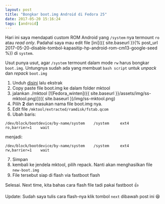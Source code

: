 ```yaml
---
layout: post
title: "Bongkar boot.img Android di Fedora 25"
date: 2017-05-20 15:16:24
tags: [android]
---
```

Hari ini saya mendapati custom ROM Android yang `/system` nya termount `ro` atau *read only*. Padahal saya mau edit file [ini]({{ site.baseurl }}{% post_url 2017-05-20-disable-tombol-kapasitip-hp-android-rom-cm13-google-seed %}) di `system`.

Usut punya usut, agar `/system` termount dalam mode `rw` harus bongkar `boot.img`. Untungnya sudah ada yang membuat `bash script` untuk *unpack* dan *repack* `boot.img`

1. Unduh [disini](https://github.com/GameTheory-/mktool.git) lalu ekstrak
2. Copy paste file boot.img ke dalam folder mktool
3. jalankan ./mktool
[![Fedora_winten]({{ site.baseurl }}/assets/img/ss-mktool.png)]({{ site.baseurl }}/img/ss-mktool.png)
4. Pilih **2** dan masukan nama file boot.img nya.
5. Edit file `/mktool/extracted/ramdisk/fstab.qcom`
6. Ubah baris:
```shell-script
/dev/block/bootdevice/by-name/system    /system     ext4    ro,barrier=1    wait
```
menjadi:
```shell-script
/dev/block/bootdevice/by-name/system    /system     ext4    rw,barrier=1    wait
```
7. Simpan
8. kembali ke jendela mktool, pilih repack. Nanti akan menghasilkan file `new-boot.img`
9. File tersebut siap di flash via fastboot flash

Selesai.
Next time, kita bahas cara flash file tadi pakai fastboot :+1:

Update: Sudah saya tulis cara flash-nya klik tombol `next` dibawah post ini :laughing:
